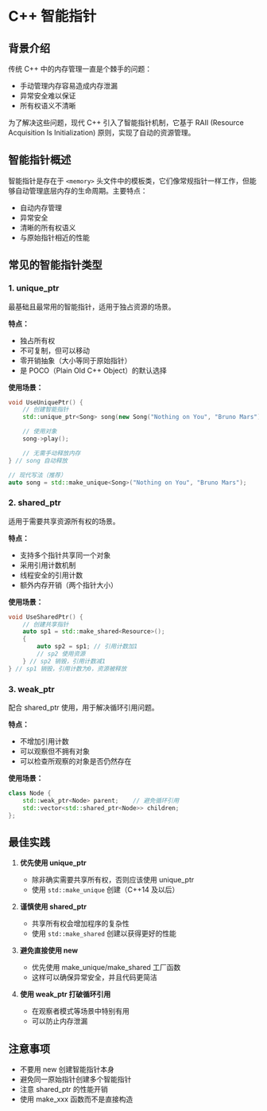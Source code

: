 # C++ 智能指针

## 背景介绍

传统 C++ 中的内存管理一直是个棘手的问题：

- 手动管理内存容易造成内存泄漏
- 异常安全难以保证
- 所有权语义不清晰

为了解决这些问题，现代 C++ 引入了智能指针机制，它基于 RAII (Resource Acquisition Is Initialization) 原则，实现了自动的资源管理。

## 智能指针概述

智能指针是存在于 `<memory>` 头文件中的模板类，它们像常规指针一样工作，但能够自动管理底层内存的生命周期。主要特点：

- 自动内存管理
- 异常安全
- 清晰的所有权语义
- 与原始指针相近的性能

## 常见的智能指针类型

### 1. unique_ptr

最基础且最常用的智能指针，适用于独占资源的场景。

**特点：**

- 独占所有权
- 不可复制，但可以移动
- 零开销抽象（大小等同于原始指针）
- 是 POCO（Plain Old C++ Object）的默认选择

**使用场景：**

```cpp
void UseUniquePtr() {
    // 创建智能指针
    std::unique_ptr<Song> song(new Song("Nothing on You", "Bruno Mars"));

    // 使用对象
    song->play();

    // 无需手动释放内存
} // song 自动释放

// 现代写法（推荐）
auto song = std::make_unique<Song>("Nothing on You", "Bruno Mars");
```

### 2. shared_ptr

适用于需要共享资源所有权的场景。

**特点：**

- 支持多个指针共享同一个对象
- 采用引用计数机制
- 线程安全的引用计数
- 额外内存开销（两个指针大小）

**使用场景：**

```cpp
void UseSharedPtr() {
    // 创建共享指针
    auto sp1 = std::make_shared<Resource>();
    {
        auto sp2 = sp1; // 引用计数加1
        // sp2 使用资源
    } // sp2 销毁，引用计数减1
} // sp1 销毁，引用计数为0，资源被释放
```

### 3. weak_ptr

配合 shared_ptr 使用，用于解决循环引用问题。

**特点：**

- 不增加引用计数
- 可以观察但不拥有对象
- 可以检查所观察的对象是否仍然存在

**使用场景：**

```cpp
class Node {
    std::weak_ptr<Node> parent;    // 避免循环引用
    std::vector<std::shared_ptr<Node>> children;
};
```

## 最佳实践

1. **优先使用 unique_ptr**

   - 除非确实需要共享所有权，否则应该使用 unique_ptr
   - 使用 `std::make_unique` 创建（C++14 及以后）

2. **谨慎使用 shared_ptr**

   - 共享所有权会增加程序的复杂性
   - 使用 `std::make_shared` 创建以获得更好的性能

3. **避免直接使用 new**

   - 优先使用 make_unique/make_shared 工厂函数
   - 这样可以确保异常安全，并且代码更简洁

4. **使用 weak_ptr 打破循环引用**
   - 在观察者模式等场景中特别有用
   - 可以防止内存泄漏

## 注意事项

- 不要用 new 创建智能指针本身
- 避免同一原始指针创建多个智能指针
- 注意 shared_ptr 的性能开销
- 使用 make_xxx 函数而不是直接构造
